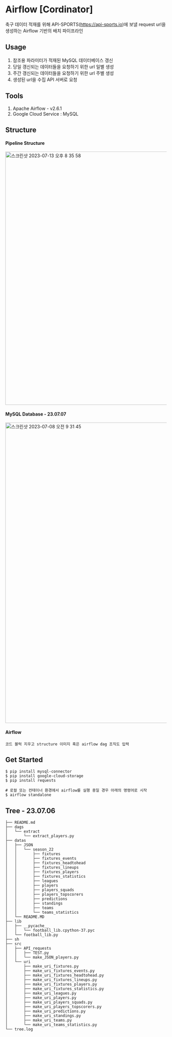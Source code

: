 # Airflow [Cordinator]
 축구 데이터 적재를 위해 API-SPORTS(https://api-sports.io)에 보낼 request url을 생성하는 Airflow 기반의 배치 파이프라인
 
## Usage
 1. 참조용 파라미터가 적재된 MySQL 데이터베이스 갱신
 2. 당일 갱신되는 데이터들을 요청하기 위한 url 일별 생성
 3. 주간 갱신되는 데이터들을 요청하기 위한 url 주별 생성
 4. 생성된 url을 수집  API 서버로 요청
 
## Tools
 1. Apache Airflow - v2.6.1
 2. Google Cloud Service : MySQL 

## Structure
#### Pipeline Structure
<img width="789" alt="스크린샷 2023-07-13 오후 8 35 58" src="https://github.com/IamScout/airflow-cordinator-/assets/130134750/c71e794b-d26e-4bc8-993c-09a043d41a96">

#### MySQL Database - 23.07.07
<img width="936" alt="스크린샷 2023-07-08 오전 9 31 45" src="https://github.com/IamScout/airflow-cordinator-/assets/130134750/ffd30525-2fb5-4914-8bae-7e9181334435">

#### Airflow
```
코드 블럭 지우고 structure 이미지 혹은 airflow dag 조직도 입력
```
 
## Get Started
```
$ pip install mysql-connector
$ pip install google-cloud-storage
$ pip install requests
```
``` 
# 로컬 또는 컨테이너 환경에서 airflow를 실행 중일 경우 아래의 명령어로 시작
$ airflow standalone
```

## Tree - 23.07.06
```
├── README.md
├── dags
│   └── extract
│       └── extract_players.py
├── datas
│   ├── JSON
│   │   └── season_22
│   │       ├── fixtures
│   │       ├── fixtures_events
│   │       ├── fixtures_headtohead
│   │       ├── fixtures_lineups
│   │       ├── fixtures_players
│   │       ├── fixtures_statistics
│   │       ├── leagues
│   │       ├── players
│   │       ├── players_squads
│   │       ├── players_topscorers
│   │       ├── predictions
│   │       ├── standings
│   │       ├── teams
│   │       └── teams_statistics
│   └── README.MD
├── lib
│   ├── __pycache__
│   │   └── football_lib.cpython-37.pyc
│   └── football_lib.py
├── sh
├── src
│   ├── API_requests
│   │   ├── TEST.py
│   │   └── make_JSON_players.py
│   └── uri
│       ├── make_uri_fixtures.py
│       ├── make_uri_fixtures_events.py
│       ├── make_uri_fixtures_headtohead.py
│       ├── make_uri_fixtures_lineups.py
│       ├── make_uri_fixtures_players.py
│       ├── make_uri_fixtures_statistics.py
│       ├── make_uri_leagues.py
│       ├── make_uri_players.py
│       ├── make_uri_players_squads.py
│       ├── make_uri_players_topscorers.py
│       ├── make_uri_predictions.py
│       ├── make_uri_standings.py
│       ├── make_uri_teams.py
│       └── make_uri_teams_statistics.py
└── tree.log

```
